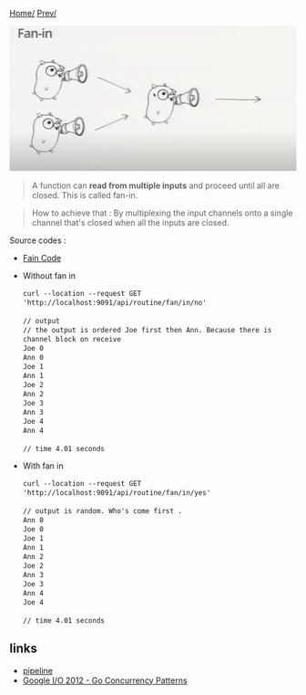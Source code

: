 [Home/](https://github.com/harryosmar/go-playground/blob/master/concurrency.md) [Prev/](https://github.com/harryosmar/go-playground/blob/master/pipeline.md)

![fanin](https://github.com/harryosmar/go-playground/blob/master/resources/fanin.png)

> A function can **read from multiple inputs** and proceed until all are closed. This is called fan-in.

> How to achieve that : By multiplexing the input channels onto a single channel that's closed when all the inputs are closed.


Source codes :
- [Fain Code](https://github.com/harryosmar/go-playground/blob/master/actions/fanin.go)
- Without fan in
    ```
    curl --location --request GET 'http://localhost:9091/api/routine/fan/in/no'
    
    // output 
    // the output is ordered Joe first then Ann. Because there is channel block on receive
    Joe 0
    Ann 0
    Joe 1
    Ann 1
    Joe 2
    Ann 2
    Joe 3
    Ann 3
    Joe 4
    Ann 4
    
    // time 4.01 seconds
    ```

- With fan in
    ```
    curl --location --request GET 'http://localhost:9091/api/routine/fan/in/yes'
    
    // output is random. Who's come first .
    Ann 0
    Joe 0
    Joe 1
    Ann 1
    Ann 2
    Joe 2
    Ann 3
    Joe 3
    Ann 4
    Joe 4
    
    // time 4.01 seconds
    ```
  
## links
- [pipeline](https://blog.golang.org/pipelines)
- [Google I/O 2012 - Go Concurrency Patterns](https://www.youtube.com/watch?v=f6kdp27TYZs&t=938s)